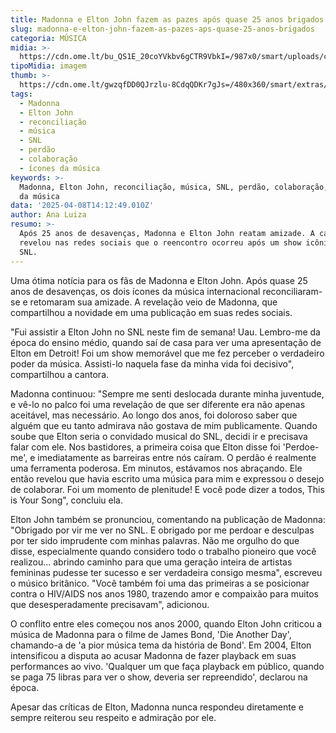 ```yaml
---
title: Madonna e Elton John fazem as pazes após quase 25 anos brigados
slug: madonna-e-elton-john-fazem-as-pazes-aps-quase-25-anos-brigados
categoria: MÚSICA
midia: >-
  https://cdn.ome.lt/bu_QS1E_20coYVkbv6gCTR9VbkI=/987x0/smart/uploads/conteudo/fotos/OMELETE_CAPA_-_2025-04-08T102621.872.png
tipoMidia: imagem
thumb: >-
  https://cdn.ome.lt/gwzqfDD0QJrzlu-8CdqQDKr7gJs=/480x360/smart/extras/conteudos/omelete_THUMB_-_2025-04-08T102605.675.png
tags:
  - Madonna
  - Elton John
  - reconciliação
  - música
  - SNL
  - perdão
  - colaboração
  - ícones da música
keywords: >-
  Madonna, Elton John, reconciliação, música, SNL, perdão, colaboração, ícones
  da música
data: '2025-04-08T14:12:49.010Z'
author: Ana Luiza
resumo: >-
  Após 25 anos de desavenças, Madonna e Elton John reatam amizade. A cantora
  revelou nas redes sociais que o reencontro ocorreu após um show icônico no
  SNL.
---
```


Uma ótima notícia para os fãs de Madonna e Elton John. Após quase 25 anos de desavenças, os dois ícones da música internacional reconciliaram-se e retomaram sua amizade. A revelação veio de Madonna, que compartilhou a novidade em uma publicação em suas redes sociais.

"Fui assistir a Elton John no SNL neste fim de semana! Uau. Lembro-me da época do ensino médio, quando saí de casa para ver uma apresentação de Elton em Detroit! Foi um show memorável que me fez perceber o verdadeiro poder da música. Assisti-lo naquela fase da minha vida foi decisivo", compartilhou a cantora.

Madonna continuou: "Sempre me senti deslocada durante minha juventude, e vê-lo no palco foi uma revelação de que ser diferente era não apenas aceitável, mas necessário. Ao longo dos anos, foi doloroso saber que alguém que eu tanto admirava não gostava de mim publicamente. Quando soube que Elton seria o convidado musical do SNL, decidi ir e precisava falar com ele. Nos bastidores, a primeira coisa que Elton disse foi 'Perdoe-me', e imediatamente as barreiras entre nós caíram. O perdão é realmente uma ferramenta poderosa. Em minutos, estávamos nos abraçando. Ele então revelou que havia escrito uma música para mim e expressou o desejo de colaborar. Foi um momento de plenitude! E você pode dizer a todos, This is Your Song", concluiu ela.

Elton John também se pronunciou, comentando na publicação de Madonna: "Obrigado por vir me ver no SNL. E obrigado por me perdoar e desculpas por ter sido imprudente com minhas palavras. Não me orgulho do que disse, especialmente quando considero todo o trabalho pioneiro que você realizou... abrindo caminho para que uma geração inteira de artistas femininas pudesse ter sucesso e ser verdadeira consigo mesma", escreveu o músico britânico. "Você também foi uma das primeiras a se posicionar contra o HIV/AIDS nos anos 1980, trazendo amor e compaixão para muitos que desesperadamente precisavam", adicionou.

O conflito entre eles começou nos anos 2000, quando Elton John criticou a música de Madonna para o filme de James Bond, 'Die Another Day', chamando-a de 'a pior música tema da história de Bond'. Em 2004, Elton intensificou a disputa ao acusar Madonna de fazer playback em suas performances ao vivo. 'Qualquer um que faça playback em público, quando se paga 75 libras para ver o show, deveria ser repreendido', declarou na época.

Apesar das críticas de Elton, Madonna nunca respondeu diretamente e sempre reiterou seu respeito e admiração por ele.

